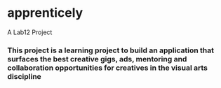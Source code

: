 # apprenticely
A Lab12 Project

### This project is a learning project to build an application that surfaces the best creative gigs, ads, mentoring and collaboration opportunities for creatives in the visual arts discipline ###

